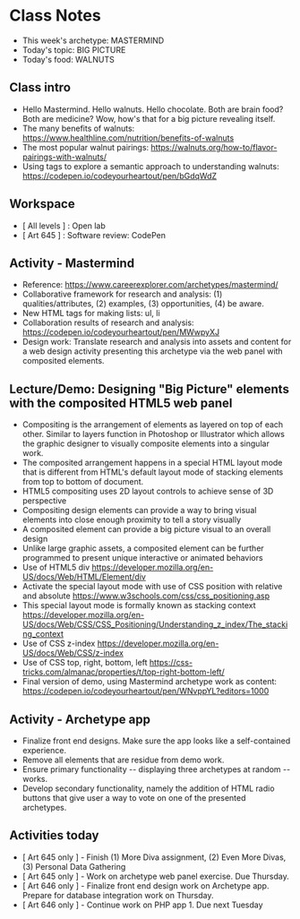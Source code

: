 # Class Notes
- This week's archetype: MASTERMIND
- Today's topic: BIG PICTURE
- Today's food: WALNUTS

## Class intro
- Hello Mastermind. Hello walnuts. Hello chocolate. Both are brain food? Both are medicine? Wow, how's that for a big picture revealing itself.
- The many benefits of walnuts: https://www.healthline.com/nutrition/benefits-of-walnuts
- The most popular walnut pairings: https://walnuts.org/how-to/flavor-pairings-with-walnuts/
- Using tags to explore a semantic approach to understanding walnuts: https://codepen.io/codeyourheartout/pen/bGdqWdZ

## Workspace
- [ All levels ] : Open lab
- [ Art 645 ] : Software review: CodePen

## Activity - Mastermind
- Reference: https://www.careerexplorer.com/archetypes/mastermind/
- Collaborative framework for research and analysis: (1) qualities/attributes, (2) examples, (3) opportunities, (4) be aware.
- New HTML tags for making lists: ul, li
- Collaboration results of research and analysis: https://codepen.io/codeyourheartout/pen/MWwpyXJ
- Design work: Translate research and analysis into assets and content for a web design activity presenting this archetype via the web panel with composited elements.

## Lecture/Demo: Designing "Big Picture" elements with the composited HTML5 web panel
- Compositing is the arrangement of elements as layered on top of each other. Similar to layers function in Photoshop or Illustrator which allows the graphic designer to visually composite elements into a singular work.
- The composited arrangement happens in a special HTML layout mode that is different from HTML's default layout mode of stacking elements from top to bottom of document.
- HTML5 compositing uses 2D layout controls to achieve sense of 3D perspective
- Compositing design elements can provide a way to bring visual elements into close enough proximity to tell a story visually
- A composited element can provide a big picture visual to an overall design
- Unlike large graphic assets, a composited element can be further programmed to present unique interactive or animated behaviors
- Use of HTML5 div https://developer.mozilla.org/en-US/docs/Web/HTML/Element/div
- Activate the special layout mode with use of CSS position with relative and absolute https://www.w3schools.com/css/css_positioning.asp
- This special layout mode is formally known as stacking context https://developer.mozilla.org/en-US/docs/Web/CSS/CSS_Positioning/Understanding_z_index/The_stacking_context
- Use of CSS z-index https://developer.mozilla.org/en-US/docs/Web/CSS/z-index
- Use of CSS top, right, bottom, left https://css-tricks.com/almanac/properties/t/top-right-bottom-left/
- Final version of demo, using Mastermind archetype work as content: https://codepen.io/codeyourheartout/pen/WNvppYL?editors=1000

## Activity - Archetype app
- Finalize front end designs. Make sure the app looks like a self-contained experience.
- Remove all elements that are residue from demo work.
- Ensure primary functionality -- displaying three archetypes at random -- works.
- Develop secondary functionality, namely the addition of HTML radio buttons that give user a way to vote on one of the presented archetypes.

## Activities today
- [ Art 645 only ] - Finish (1) More Diva assignment, (2) Even More Divas, (3) Personal Data Gathering
- [ Art 645 only ] - Work on archetype web panel exercise. Due Thursday.
- [ Art 646 only ] - Finalize front end design work on Archetype app. Prepare for database integration work on Thursday.
- [ Art 646 only ] - Continue work on PHP app 1. Due next Tuesday

